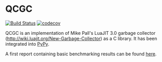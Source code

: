 QCGC
====
[![Build Status](https://travis-ci.org/ntruessel/qcgc.svg?branch=master)](https://travis-ci.org/ntruessel/qcgc)
[![codecov](https://codecov.io/gh/ntruessel/qcgc/branch/master/graph/badge.svg)](https://codecov.io/gh/ntruessel/qcgc)

QCGC is an implementation of Mike Pall's LuaJIT 3.0 garbage collector
(http://wiki.luajit.org/New-Garbage-Collector) as a C library. It has been
integrated into [PyPy](https://bitbucket.org/pypy/pypy/src/quad-color-gc).

A first report containing basic benchmarking results can be found
[here](reports/thesis.pdf).

